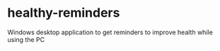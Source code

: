 # healthy-reminders
Windows desktop application to get reminders to improve health while using the PC
